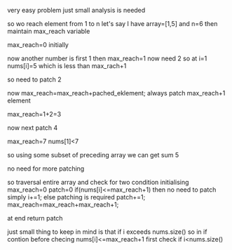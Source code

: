 very easy problem just small analysis is needed

so wo reach element from 1 to n 
let's say I have array=[1,5​] and n=6
then maintain max_reach variable

max_reach=0 initially

now another number is first 1 then max_reach=1
now need 2
so at i=1 nums[i]=5 which is less than max_rach+1

so need to patch 2

now max_reach=max_reach+pached_eklement;
always patch max_reach+1 element

max_reach=1+2=3

now next patch 4

max_reach=7
nums[1]<7

so using some subset of preceding array we can get sum 5

no need for more patching

so traversal entire array and check for two condition initialising max_reach=0 patch=0 
if(nums[i]<=max_reach+1) then no need to patch simply i+=1;
else patching is required
  patch+=1;
  max_reach=max_reach+max_reach+1;

at end return patch


just small thing to keep in mind is that if i exceeds nums.size() so in if contion before checing nums[i]<=max_reach+1 first check if i<nums.size()
